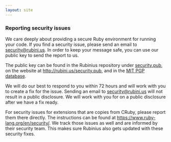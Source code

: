 ```yaml
---
layout: site
---
```


### Reporting security issues

We care deeply about providing a secure Ruby environment for running your code.
If you find a security issue, please send an email to [security@rubini.us](mailto:security@rubini.us).
In order to keep your message safe, you can use our public key to send the report
to us.

The public key can be found in the Rubinius repository under [security.pub](https://github.com/rubinius/rubinius/blob/master/security.pub),
on the website at http://rubini.us/security.pub, and in the
[MIT PGP database](https://pgp.mit.edu/pks/lookup?op=vindex&search=0x0F7D2F9537F9880C).

We will do our best to respond to you within 72 hours and will work with you
to create a fix for the issue. Sending an email to security@rubini.us will not
result in a public disclosure. We will work with you for on a public disclosure
after we have a fix ready.

For security issues for extensions that are copies from CRuby, please report
them there directly. The instructions can be found at https://www.ruby-lang.org/en/security/.
We track those issues as well and are informed by their security team. This
makes sure Rubinius also gets updated with these security fixes.

